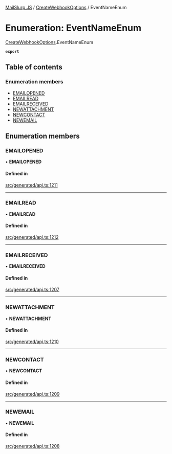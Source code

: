 [MailSlurp JS](../README.md) / [CreateWebhookOptions](../modules/CreateWebhookOptions.md) / EventNameEnum

# Enumeration: EventNameEnum

[CreateWebhookOptions](../modules/CreateWebhookOptions.md).EventNameEnum

**`export`**

## Table of contents

### Enumeration members

- [EMAILOPENED](CreateWebhookOptions.EventNameEnum.md#emailopened)
- [EMAILREAD](CreateWebhookOptions.EventNameEnum.md#emailread)
- [EMAILRECEIVED](CreateWebhookOptions.EventNameEnum.md#emailreceived)
- [NEWATTACHMENT](CreateWebhookOptions.EventNameEnum.md#newattachment)
- [NEWCONTACT](CreateWebhookOptions.EventNameEnum.md#newcontact)
- [NEWEMAIL](CreateWebhookOptions.EventNameEnum.md#newemail)

## Enumeration members

### EMAILOPENED

• **EMAILOPENED**

#### Defined in

[src/generated/api.ts:1211](https://github.com/mailslurp/mailslurp-client/blob/8c02983/src/generated/api.ts#L1211)

___

### EMAILREAD

• **EMAILREAD**

#### Defined in

[src/generated/api.ts:1212](https://github.com/mailslurp/mailslurp-client/blob/8c02983/src/generated/api.ts#L1212)

___

### EMAILRECEIVED

• **EMAILRECEIVED**

#### Defined in

[src/generated/api.ts:1207](https://github.com/mailslurp/mailslurp-client/blob/8c02983/src/generated/api.ts#L1207)

___

### NEWATTACHMENT

• **NEWATTACHMENT**

#### Defined in

[src/generated/api.ts:1210](https://github.com/mailslurp/mailslurp-client/blob/8c02983/src/generated/api.ts#L1210)

___

### NEWCONTACT

• **NEWCONTACT**

#### Defined in

[src/generated/api.ts:1209](https://github.com/mailslurp/mailslurp-client/blob/8c02983/src/generated/api.ts#L1209)

___

### NEWEMAIL

• **NEWEMAIL**

#### Defined in

[src/generated/api.ts:1208](https://github.com/mailslurp/mailslurp-client/blob/8c02983/src/generated/api.ts#L1208)
